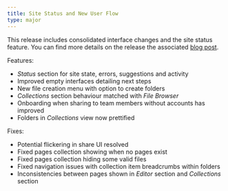 ```yaml
---
title: Site Status and New User Flow
type: major
---
```


This release includes consolidated interface changes and the site status feature. You can find more details on the release the associated [blog post](http://cloudcannon.com/features/2015/12/10/site-status-and-new-user-flow/).

Features:

* *Status* section for site state, errors, suggestions and activity
* Improved empty interfaces detailing next steps
* New file creation menu with option to create folders
* *Collections* section behaviour matched with *File Browser*
* Onboarding when sharing to team members without accounts has improved
* Folders in *Collections* view now prettified

Fixes:

* Potential flickering in share UI resolved
* Fixed pages collection showing when no pages exist
* Fixed pages collection hiding some valid files
* Fixed navigation issues with collection item breadcrumbs within folders
* Inconsistencies between pages shown in *Editor* section and *Collections* section
